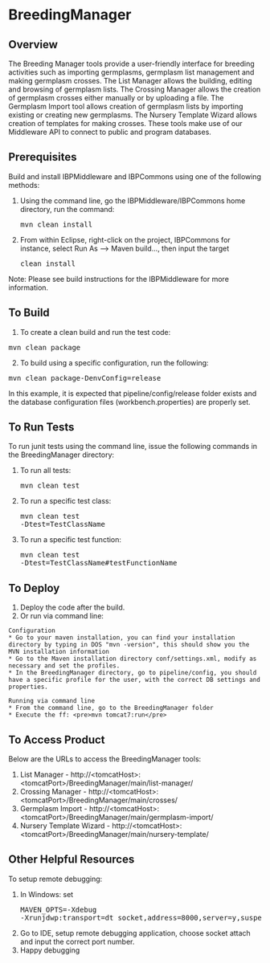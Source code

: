 BreedingManager
============

Overview
----------
The Breeding Manager tools provide a user-friendly interface for breeding activities such as importing germplasms, 
germplasm list management and making germplasm crosses. The List Manager allows the building, editing and browsing of germplasm lists.
The Crossing Manager allows the creation of germplasm crosses either manually or by uploading a file. 
The Germplasm Import tool allows creation of germplasm lists by importing existing or creating new germplasms.
The Nursery Template Wizard allows creation of templates for making crosses.
These tools make use of our Middleware API to connect to public and program databases.

Prerequisites
---------------
Build and install IBPMiddleware and IBPCommons using one of the following methods:
  1.  Using the command line, go the IBPMiddleware/IBPCommons home directory, run the command: <pre>mvn clean install</pre>
  2.  From within Eclipse, right-click on the project, IBPCommons for instance, select Run As --> Maven build..., then input the target <pre>clean install</pre>

Note: Please see build instructions for the IBPMiddleware for more information.

To Build
----------
 1.  To create a clean build and run the test code: 
   <pre>mvn clean package</pre>
 2. To build using a specific configuration, run the following:
  <pre>mvn clean package-DenvConfig=release</pre>
  In this example, it is expected that pipeline/config/release folder exists and the database configuration files (workbench.properties) are properly set.


To Run Tests
--------------
To run junit tests using the command line, issue the following commands in the BreedingManager directory:
  1.  To run all tests: <pre>mvn clean test</pre>
  2.  To run a specific test class: <pre>mvn clean test -Dtest=TestClassName</pre>
  3.  To run a specific test function: <pre>mvn clean test -Dtest=TestClassName#testFunctionName</pre>
 
To Deploy
-----------
  1.  Deploy the code after the build.
  2.  Or run via command line:
  
    Configuration
  	* Go to your maven installation, you can find your installation directory by typing in DOS "mvn -version", this should show you the MVN installation information
  	* Go to the Maven installation directory conf/settings.xml, modify as necessary and set the profiles.
  	* In the BreedingManager directory, go to pipeline/config, you should have a specific profile for the user, with the correct DB settings and properties.
  	
  	Running via command line
  	* From the command line, go to the BreedingManager folder
  	* Execute the ff: <pre>mvn tomcat7:run</pre>

To Access Product
-------------------
Below are the URLs to access the BreedingManager tools:
  1.  List Manager - http://&lt;tomcatHost&gt;:&lt;tomcatPort&gt;/BreedingManager/main/list-manager/
  2.  Crossing Manager - http://&lt;tomcatHost&gt;:&lt;tomcatPort&gt;/BreedingManager/main/crosses/
  3.  Germplasm Import - http://&lt;tomcatHost&gt;:&lt;tomcatPort&gt;/BreedingManager/main/germplasm-import/
  4.  Nursery Template Wizard - http://&lt;tomcatHost&gt;:&lt;tomcatPort&gt;/BreedingManager/main/nursery-template/
  
Other Helpful Resources
-------------------------
To setup remote debugging:
  1.  In Windows: set <pre>MAVEN_OPTS=-Xdebug -Xrunjdwp:transport=dt_socket,address=8000,server=y,suspend=n</pre>
  2.  Go to IDE, setup remote debugging application, choose socket attach and input the correct port number.
  3.  Happy debugging